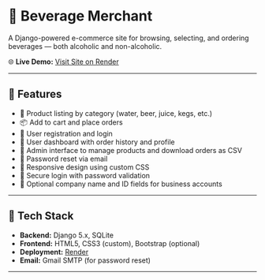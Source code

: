 # 🥤 Beverage Merchant 

A Django-powered e-commerce site for browsing, selecting, and ordering beverages — both alcoholic and non-alcoholic.

🌐 **Live Demo:** [Visit Site on Render](https://teodor-ivanov.onrender.com)

---

## 🚀 Features

- 🛒 Product listing by category (water, beer, juice, kegs, etc.)
- 📦 Add to cart and place orders
- 👤 User registration and login
- 🧾 User dashboard with order history and profile
- 📝 Admin interface to manage products and download orders as CSV
- 📧 Password reset via email
- 📱 Responsive design using custom CSS
- 🔐 Secure login with password validation
- 🏢 Optional company name and ID fields for business accounts

---

## 🧰 Tech Stack

- **Backend:** Django 5.x, SQLite
- **Frontend:** HTML5, CSS3 (custom), Bootstrap (optional)
- **Deployment:** [Render](https://render.com/)
- **Email:** Gmail SMTP (for password reset)

---
